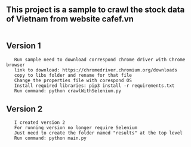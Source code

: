 ## This project is a sample to crawl the stock data of Vietnam from website cafef.vn
```
```
## Version 1

```
   Run sample need to download correspond chrome driver with Chrome browser
   link to download: https://chromedriver.chromium.org/downloads
   copy to libs folder and rename for that file
   Change the properties file with corespond OS
   Install required libraries: pip3 install -r requirements.txt
   Run command: python crawlWithSelenium.py
```
## Version 2

```
   I created version 2
   For running version no longer require Selenium
   Just need to create the folder named "results" at the top level
   Run command: python main.py
```

